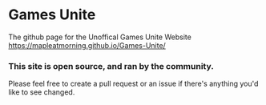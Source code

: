 # Games Unite
The github page for the Unoffical Games Unite Website <br>
https://mapleatmorning.github.io/Games-Unite/

### This site is open source, and ran by the community.
Please feel free to create a pull request or an issue if there's anything you'd like to see changed. 

